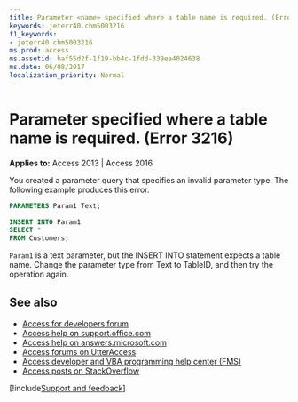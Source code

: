 ```yaml
---
title: Parameter <name> specified where a table name is required. (Error 3216)
keywords: jeterr40.chm5003216
f1_keywords:
- jeterr40.chm5003216
ms.prod: access
ms.assetid: baf55d2f-1f19-bb4c-1fdd-339ea4024638
ms.date: 06/08/2017
localization_priority: Normal
---
```



# Parameter <name> specified where a table name is required. (Error 3216)

  

**Applies to:** Access 2013 | Access 2016

You created a parameter query that specifies an invalid parameter type. The following example produces this error.




```sql
PARAMETERS Param1 Text; 

INSERT INTO Param1 
SELECT * 
FROM Customers; 

```

 `Param1` is a text parameter, but the INSERT INTO statement expects a table name.
Change the parameter type from Text to TableID, and then try the operation again.

## See also

- [Access for developers forum](https://social.msdn.microsoft.com/Forums/office/home?forum=accessdev)
- [Access help on support.office.com](https://support.office.com/search/results?query=Access)
- [Access help on answers.microsoft.com](https://answers.microsoft.com/)
- [Access forums on UtterAccess](https://www.utteraccess.com/forum/index.php?act=idx)
- [Access developer and VBA programming help center (FMS)](https://www.fmsinc.com/MicrosoftAccess/developer/)
- [Access posts on StackOverflow](https://stackoverflow.com/questions/tagged/ms-access)

[!include[Support and feedback](~/includes/feedback-boilerplate.md)]
